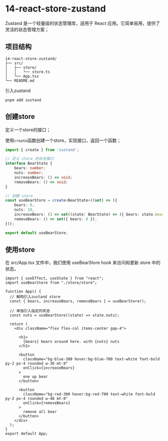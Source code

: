 # 14-react-store-zustand

Zustand 是一个轻量级的状态管理库，适用于 React 应用。它简单易用，提供了灵活的状态管理方案；

## 项目结构
```
14-react-store-zustand/
├── src/
│   ├── store/
│   │   └── store.ts
│   └── App.tsx
└── README.md
```

引入zustand
```shell
pnpm add zustand
```

## 创建store

定义一个store的接口；

使用`create`函数创建一个store，实现接口，返回一个函数；
```ts
import { create } from 'zustand';

// 定义 store 的状态接口
interface BearState {
    bears: number;
    nuts: number;
    increaseBears: () => void;
    removeBears: () => void;
}

// 创建 store
const useBearStore = create<BearState>((set) => ({
    bears: 0,
    nuts: 10,
    increaseBears: () => set((state: BearState) => ({ bears: state.bears + 1 })),
    removeBears: () => set({ bears: 0 }),
}));

export default useBearStore;
```


## 使用store

在 src/App.tsx 文件中，我们使用 useBearStore hook 来访问和更新 store 中的状态。
```tsx
import { useEffect, useState } from "react";
import useBearStore from "./store/store";

function App() {
  // 解构引入zustand store
  const { bears, increaseBears, removeBears } = useBearStore();

  // 单独引入指定的状态
  const nuts = useBearStore((state) => state.nuts);

  return (
    <div className="flex flex-col items-center gap-4">

      <h1>
        {bears} bears around here. with {nuts} nuts
      </h1>

      <button
        className="bg-blue-300 hover:bg-blue-700 text-white font-bold py-2 px-4 rounded w-36 mt-8"
        onClick={increaseBears}
      >
        one up bear
      </button>

      <button
        className="bg-red-300 hover:bg-red-700 text-white font-bold py-2 px-4 rounded w-48 mt-8"
        onClick={removeBears}
      >
        remove all bear
      </button>
    </div>
  );
}
export default App;
```